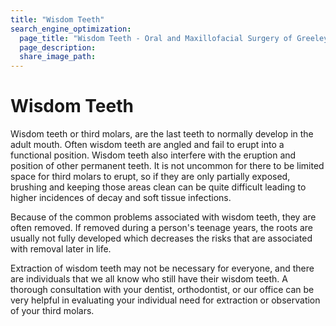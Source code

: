 ```yaml
---
title: "Wisdom Teeth"
search_engine_optimization:
  page_title: "Wisdom Teeth - Oral and Maxillofacial Surgery of Greeley PC"
  page_description:
  share_image_path:
---
```


# Wisdom Teeth

Wisdom teeth or third molars, are the last teeth to normally develop in the adult mouth.  Often wisdom teeth are angled and fail to erupt into a functional position.  Wisdom teeth also interfere with the eruption and position of other permanent teeth.  It is not uncommon for there to be limited space for third molars to erupt, so if they are only partially exposed, brushing and keeping those areas clean can be quite difficult leading to higher incidences of decay and soft tissue infections.

Because of the common problems associated with wisdom teeth, they are often removed.  If removed during a person's teenage years, the roots are usually not fully developed which decreases the risks that are associated with removal later in life.

Extraction of wisdom teeth may not be necessary for everyone, and there are individuals that we all know who still have their wisdom teeth.  A thorough consultation with your dentist, orthodontist, or our office can be very helpful in evaluating your individual need for extraction or observation of your third molars.
